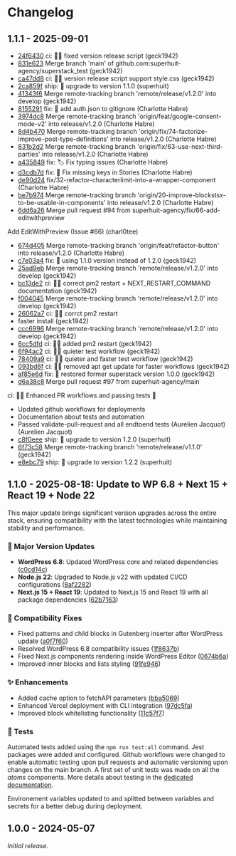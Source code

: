 # Changelog

## 1.1.1 - 2025-09-01

- [24f6430](https://github.com/superhuit-agency/superstack_test/commit/24f6430f4876097941378dfae22a8227ac12a413) ci: 🧑‍🔧 fixed version release script (geck1942)
- [831e623](https://github.com/superhuit-agency/superstack_test/commit/831e623498e09418a77c059100dea4cfcd49efc3) Merge branch 'main' of github.com:superhuit-agency/superstack_test (geck1942)
- [ca47dd8](https://github.com/superhuit-agency/superstack_test/commit/ca47dd8302fd4ac827aefa96926735f693fbb720) ci: 🧑‍🔧 version release script support style.css (geck1942)
- [2ca859f](https://github.com/superhuit-agency/superstack_test/commit/2ca859fa7b6e0a17fa5322d07388466812e6c5a5) ship: 🚀 upgrade to version 1.1.0 (superhuit)
- [41343f6](https://github.com/superhuit-agency/superstack_test/commit/41343f65bd542690e67bbafe3d98997c2f3f9c82) Merge remote-tracking branch 'remote/release/v1.2.0' into develop (geck1942)
- [8155291](https://github.com/superhuit-agency/superstack_test/commit/8155291f00a040a07cccf5e0c8c0a5d2b368536f) fix: :bug: add auth.json to gitignore (Charlotte Habre)
- [3974dc8](https://github.com/superhuit-agency/superstack_test/commit/3974dc8d84b0f2f5ce0f80490bce0e391c55f240) Merge remote-tracking branch 'origin/feat/google-consent-mode-v2' into release/v1.2.0 (Charlotte Habre)
- [8d4b470](https://github.com/superhuit-agency/superstack_test/commit/8d4b470b325e8c23e8b6309700f1bac917af32c0) Merge remote-tracking branch 'origin/fix/74-factorize-improve-post-type-definitions' into release/v1.2.0 (Charlotte Habre)
- [831b2d2](https://github.com/superhuit-agency/superstack_test/commit/831b2d2d114043db52fe22f22cfe0cfc6e385d38) Merge remote-tracking branch 'origin/fix/63-use-next-third-parties' into release/v1.2.0 (Charlotte Habre)
- [a435849](https://github.com/superhuit-agency/superstack_test/commit/a435849a2354ed990c56b11f4cb0b8456f7e487a) fix: :label: Fix typing issues (Charlotte Habre)
- [d3cdb7d](https://github.com/superhuit-agency/superstack_test/commit/d3cdb7d80ef1c5c42bf30ddc6194d3312b103c9c) fix: :bug: Fix missing keys in Stories (Charlotte Habre)
- [de90d24](https://github.com/superhuit-agency/superstack_test/commit/de90d24a105cf1ffba988fa639690f8179783503) fix/32-refactor-characterlimit-into-a-wrapper-component (Charlotte Habre)
- [be7b974](https://github.com/superhuit-agency/superstack_test/commit/be7b9742b7f0948944741a8c97fddada6226c0da) Merge remote-tracking branch 'origin/20-improve-blockstsx-to-be-usable-in-components' into release/v1.2.0 (Charlotte Habre)
- [6dd6a26](https://github.com/superhuit-agency/superstack_test/commit/6dd6a26e6a6759ad37d08507918a2491b80edae7) Merge pull request #94 from superhuit-agency/fix/66-add-editwithpreview

Add EditWithPreview (Issue #66) (charl0tee)
- [674d405](https://github.com/superhuit-agency/superstack_test/commit/674d40508a0f23b76f8e6dd04dc1bc99a9919e52) Merge remote-tracking branch 'origin/feat/refactor-button' into release/v1.2.0 (Charlotte Habre)
- [c7e03a4](https://github.com/superhuit-agency/superstack_test/commit/c7e03a4a12e75732619956f80e00dade53c0066f) fix: 🐛 using 1.1.0 version instead of 1.2.0 (geck1942)
- [25ad9eb](https://github.com/superhuit-agency/superstack_test/commit/25ad9eb8c32640d4e21953f4aceb6f4e72b659ee) Merge remote-tracking branch 'remote/release/v1.2.0' into develop (geck1942)
- [bc13de2](https://github.com/superhuit-agency/superstack_test/commit/bc13de2d0635fa429aa2736b19b162ce6b907d51) ci: 🧑‍🔧 correct pm2 restart + NEXT_RESTART_COMMAND documentation (geck1942)
- [f004045](https://github.com/superhuit-agency/superstack_test/commit/f0040453964bc63ccc3eb1d57a8eaeefcabb29b1) Merge remote-tracking branch 'remote/release/v1.2.0' into develop (geck1942)
- [26062a7](https://github.com/superhuit-agency/superstack_test/commit/26062a7f29637026541a8c11584bcffdbe80d244) ci: 🧑‍🔧 corrct pm2 restart
- faster install (geck1942)
- [ccc6996](https://github.com/superhuit-agency/superstack_test/commit/ccc69964a8a39299802da579d3f20925d4846bad) Merge remote-tracking branch 'remote/release/v1.2.0' into develop (geck1942)
- [6cc5dfd](https://github.com/superhuit-agency/superstack_test/commit/6cc5dfddd6f47dc8e08438a5b771caebbeef4506) ci: 🧑‍🔧 added pm2 restart (geck1942)
- [6f94ac2](https://github.com/superhuit-agency/superstack_test/commit/6f94ac227b1f321ab094d207052690900f8a8ef3) ci: 🧑‍🔧 quieter test workflow (geck1942)
- [78409a9](https://github.com/superhuit-agency/superstack_test/commit/78409a9690c1ba00b8806b4ba9d79c7a07ec3e2e) ci: 🧑‍🔧 quieter and faster test workflow (geck1942)
- [093bd6f](https://github.com/superhuit-agency/superstack_test/commit/093bd6f3e273eb868754f097c0e1ba343040fa3e) ci: 🧑‍🔧 removed apt get update for faster workflows (geck1942)
- [af85e6d](https://github.com/superhuit-agency/superstack_test/commit/af85e6dc99bd2062f4b6ad817e80f9ae7f0be592) fix: 🐛 restored former superstack version 1.0.0 (geck1942)
- [d6a38c8](https://github.com/superhuit-agency/superstack_test/commit/d6a38c89614cf14bf7eb34688ec5a40fe9366e68) Merge pull request #97 from superhuit-agency/main

ci: 🧑‍🔧 Enhanced PR workflows and passing tests 🧪 
- Updated github workflows for deployments
- Documentation about tests and automation
- Passed validate-pull-request and all endtoend tests (Aurelien Jacquot) (Aurelien Jacquot)
- [c8f0eee](https://github.com/superhuit-agency/superstack_test/commit/c8f0eee25927f8f8739a5f589c9873af6732f668) ship: 🚀 upgrade to version 1.2.0 (superhuit)
- [6f73c58](https://github.com/superhuit-agency/superstack_test/commit/6f73c58012a6b98aa08682c40f86f4167305f261) Merge remote-tracking branch 'remote/release/v1.1.0' (geck1942)
- [e8ebc79](https://github.com/superhuit-agency/superstack_test/commit/e8ebc7971e00cf0a8fb16a3daa920cfe314f08c1) ship: 🚀 upgrade to version 1.2.2 (superhuit)


## 1.1.0 - 2025-08-18: Update to WP 6.8 + Next 15 + React 19 + Node 22

This major update brings significant version upgrades across the entire stack, ensuring compatibility with the latest technologies while maintaining stability and performance.

### 🚀 Major Version Updates

- **WordPress 6.8**: Updated WordPress core and related dependencies ([c0cd14c](https://github.com/superhuit-agency/superstack_test/commit/c0cd14c))
- **Node.js 22**: Upgraded to Node.js v22 with updated CI/CD configurations ([8af2282](https://github.com/superhuit-agency/superstack_test/commit/8af2282))
- **Next.js 15 + React 19**: Updated to Next.js 15 and React 19 with all package dependencies ([62b7163](https://github.com/superhuit-agency/superstack_test/commit/62b7163))

### 🐛 Compatibility Fixes

- Fixed patterns and child blocks in Gutenberg inserter after WordPress update ([a0f7f60](https://github.com/superhuit-agency/superstack_test/commit/a0f7f60))
- Resolved WordPress 6.8 compatibility issues ([1f8637b](https://github.com/superhuit-agency/superstack_test/commit/1f8637b))
- Fixed Next.js components rendering inside WordPress Editor ([0674b6a](https://github.com/superhuit-agency/superstack_test/commit/0674b6a))
- Improved inner blocks and lists styling ([91fe946](https://github.com/superhuit-agency/superstack_test/commit/91fe946))

### ✨ Enhancements

- Added cache option to fetchAPI parameters ([bba5069](https://github.com/superhuit-agency/superstack_test/commit/bba5069))
- Enhanced Vercel deployment with CLI integration ([97dc5fa](https://github.com/superhuit-agency/superstack_test/commit/97dc5fa))
- Improved block whitelisting functionality ([11c57f7](https://github.com/superhuit-agency/superstack_test/commit/11c57f7))

### 🧪 Tests

Automated tests added using the `npm run test:all` command. Jest packages were added and configured.
Github workflows were changed to enable automatic testing upon pull requests and automatic versioning upon changes on the main branch.
A first set of unit tests was made on all the _atoms_ components. More details about testing in the [dedicated documentation](./docs/automation/tests.md).

Environement variables updated to and splitted between variables and secrets for a better debug during deployment.

## 1.0.0 - 2024-05-07

_Initial release._
